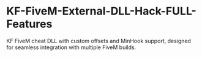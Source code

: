 # KF-FiveM-External-DLL-Hack-FULL-Features
KF FiveM cheat DLL with custom offsets and MinHook support, designed for seamless integration with multiple FiveM builds.
